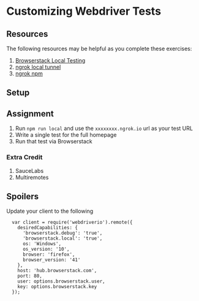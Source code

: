 # Customizing Webdriver Tests

## Resources

The following resources may be helpful as you complete these exercises:

1. [Browserstack Local Testing](https://www.browserstack.com/local-testing)
2. [ngrok local tunnel](https://ngrok.com/)
3. [ngrok npm](https://www.npmjs.com/package/ngrok)

## Setup


## Assignment

1. Run `npm run local` and use the `xxxxxxxx.ngrok.io` url as your test URL
2. Write a single test for the full homepage
3. Run that test via Browserstack

### Extra Credit
1. SauceLabs
1. Multiremotes


## Spoilers

Update your client to the following


```
  var client = require('webdriverio').remote({
    desiredCapabilities: {
      'browserstack.debug': 'true',
      'browserstack.local': 'true',
      os: 'Windows',
      os_version: '10',
      browser: 'firefox',
      browser_version: '41'
    },
    host: 'hub.browserstack.com',
    port: 80,
    user: options.browserstack.user,
    key: options.browserstack.key
  });
```
